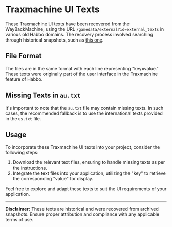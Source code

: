 # Traxmachine UI Texts

These Traxmachine UI texts have been recovered from the WayBackMachine, using the URL `/gamedata/external?id=external_texts` in various old Habbo domains. The recovery process involved searching through historical snapshots, such as [this one](https://web.archive.org/web/20091013230115/http://www.habbohotel.com.br/gamedata/external?id=external_texts).

## File Format

The files are in the same format with each line representing "key=value." These texts were originally part of the user interface in the Traxmachine feature of Habbo.

## Missing Texts in `au.txt`

It's important to note that the `au.txt` file may contain missing texts. In such cases, the recommended fallback is to use the international texts provided in the `us.txt` file.

## Usage

To incorporate these Traxmachine UI texts into your project, consider the following steps:

1. Download the relevant text files, ensuring to handle missing texts as per the instructions.
2. Integrate the text files into your application, utilizing the "key" to retrieve the corresponding "value" for display.

Feel free to explore and adapt these texts to suit the UI requirements of your application.

---

**Disclaimer:** These texts are historical and were recovered from archived snapshots. Ensure proper attribution and compliance with any applicable terms of use.
